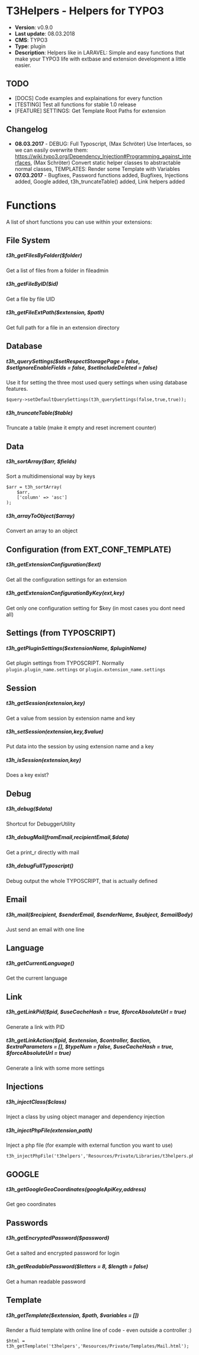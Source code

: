 # T3Helpers - Helpers for TYPO3

* **Version**: v0.9.0
* **Last update**: 08.03.2018
* **CMS**: TYPO3
* **Type**: plugin
* **Description**: Helpers like in LARAVEL: Simple and easy functions that make your TYPO3 life with extbase and extension development a little easier.


## TODO

* [DOCS] Code examples and explainations for every function
* [TESTING] Test all functions for stable 1.0 release
* [FEATURE] SETTINGS: Get Template Root Paths for extension

## Changelog

* **08.03.2017** - DEBUG: Full Typoscript, (Max Schröter) Use Interfaces, so we can easily overwrite them: https://wiki.typo3.org/Dependency_Injection#Programming_against_interfaces, (Max Schröter) Convert static helper classes to abstractable normal classes, TEMPLATES: Render some Template with Variables
* **07.03.2017** - Bugfixes, Password functions added, Bugfixes, Injections added, Google added, t3h_truncateTable() added, Link helpers added

# Functions

A list of short functions you can use within your extensions:

## File System

##### t3h_getFilesByFolder($folder)

Get a list of files from a folder in fileadmin

##### t3h_getFileByID($id)

Get a file by file UID

##### t3h_getFileExtPath($extension, $path)

Get full path for a file in an extension directory

## Database

##### t3h_querySettings($setRespectStoragePage = false, $setIgnoreEnableFields = false, $setIncludeDeleted = false)

Use it for setting the three most used query settings when using database features.

```
$query->setDefaultQuerySettings(t3h_querySettings(false,true,true));
```
##### t3h_truncateTable($table)

Truncate a table (make it empty and reset increment counter)

## Data

##### t3h_sortArray($arr, $fields)

Sort a multidimensional way by keys

```
$arr = t3h_sortArray(
    $arr,
    ['column' => 'asc']
);
```

##### t3h_arrayToObject($array)

Convert an array to an object

## Configuration (from EXT_CONF_TEMPLATE)

##### t3h_getExtensionConfiguration($ext)

Get all the configuration settings for an extension

##### t3h_getExtensionConfigurationByKey($ext,$key)

Get only one configuration setting for $key (in most cases you dont need all)

## Settings (from TYPOSCRIPT)

##### t3h_getPluginSettings($extensionName, $pluginName)

Get plugin settings from TYPOSCRIPT. Normally ``plugin.plugin_name.settings`` or ``plugin.extension_name.settings`` 

## Session

##### t3h_getSession($extension,$key)

Get a value from session by extension name and key

##### t3h_setSession($extension,$key,$value)

Put data into the session by using extension name and a key

##### t3h_isSession($extension,$key)

Does a key exist?

## Debug

##### t3h_debug($data)

Shortcut for DebuggerUtility

##### t3h_debugMail($fromEmail,$recipientEmail,$data)

Get a print_r directly with mail

##### t3h_debugFullTyposcript()

Debug output the whole TYPOSCRIPT, that is actually defined

## Email

##### t3h_mail($recipient, $senderEmail, $senderName, $subject, $emailBody)

Just send an email with one line

## Language

##### t3h_getCurrentLanguage()

Get the current language

## Link

##### t3h_getLinkPid($pid, $useCacheHash = true, $forceAbsoluteUrl = true)

Generate a link with PID

##### t3h_getLinkAction($pid, $extension, $controller, $action, $extraParameters = [], $typeNum = false, $useCacheHash = true, $forceAbsoluteUrl = true)

Generate a link with some more settings

## Injections

##### t3h_injectClass($class)

Inject a class by using object manager and dependency injection

##### t3h_injectPhpFile($extension,$path)

Inject a php file (for example with external function you want to use)

```
t3h_injectPhpFile('t3helpers','Resources/Private/Libraries/t3helpers.php');
```

## GOOGLE

##### t3h_getGoogleGeoCoordinates($googleApiKey,$address)

Get geo coordinates

## Passwords

##### t3h_getEncryptedPassword($password)

Get a salted and encrypted password for login

##### t3h_getReadablePassword($letters = 8, $length = false)

Get a human readable password

## Template

##### t3h_getTemplate($extension, $path, $variables = [])

Render a fluid template with online line of code - even outside a controller :)

```
$html = t3h_getTemplate('t3helpers','Resources/Private/Templates/Mail.html');
```
